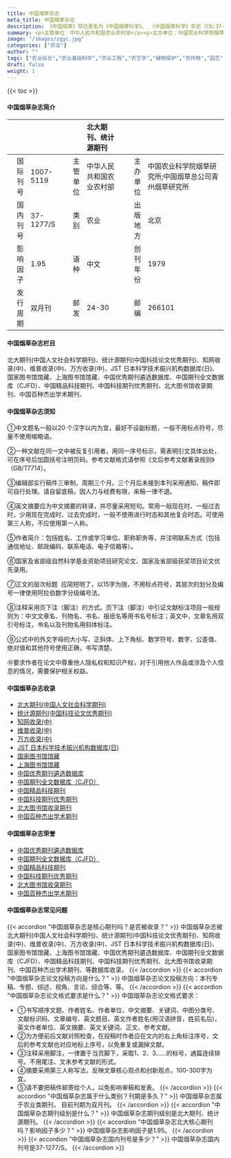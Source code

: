 ```yaml
---
title: 中国烟草杂志
meta_title: 中国烟草杂志
description: 《中国烟草》现已更名为《中国烟草科学》。 《中国烟草科学》杂志（CN:37-1277/S）内容丰富、思想健康，1979年创刊，目前以双月刊形式发行，刊物对外积极扩大宣传，致力于提高杂志质量与影响。该杂志的背景可以追溯到中国烟草行业的发展初期。当时，为了推动中国烟草工业的发展和科技进步，中国烟草学会和中国烟草总公司科学技术委员会决定创办一份专门探讨烟草科学技术的期刊。 创刊初期，《中国烟草科学》杂志主要刊登烟草育种、栽培、烤烟技术、卷烟工艺、烟草机械等方面的研究和应用成果，为烟草行业提供了一个交流和学习的平台。随着中国烟草行业的快速发展和国际交流的增多，该杂志逐渐增加了对于国际烟草科学技术进展的介绍和解读，以及对于先进烟草科技和管理经验的推广。 如今，《中国烟草科学》杂志已经成为中国烟草行业最具影响力和权威性的学术期刊之一。该杂志以推动中国烟草工业的科技进步和高质量发展为宗旨，主要刊登烟草育种、栽培、烤烟技术、卷烟工艺、烟草机械等方面的研究论文和技术报告，以及烟草行业的新技术、新工艺、新设备和新材料等研究成果和应用案例。该杂志还定期组织专家论坛、专题报告和学术评论等栏目，为读者提供更加深入和全面的烟草科技和管理经验。
summary: <p>主管单位：中华人民共和国农业农村部</p><p>主办单位：中国农业科学院烟草研究所;中国烟草总公司青州烟草研究所</p><p>发行级别：北大期刊、统计源期刊</p><p>发行周期：双月刊</p>
image: "/images/zgyc.jpg"
categories: ["农业"]
author: ""
tags: ["农业综合","农业基础科学","农业工程","农艺学","植物保护","农作物","园艺","林业","畜牧与动物医学","蚕蜂与野生动物保护","水产和渔业",]
draft: false
weight: 1
---
```


{{< toc >}}

#### 中国烟草杂志简介
|               |                               |               | 北大期刊、统计源期刊        |               |                           |
| ------------: | :---------------------------- | ------------: | :---------------------------- | ------------: | :------------------------ |
| 国际刊号      | 1007-5119   | 主管单位      | 中华人民共和国农业农村部     | 主办单位      | 中国农业科学院烟草研究所;中国烟草总公司青州烟草研究所     |
| 国内刊号      | 37-1277/S        | 类别          | 农业       | 出版地方      | 北京           |
| 影响因子      | 1.95        | 语种          | 中文             | 创刊年份      | 1979    |
| 发行周期      | 双月刊    | 邮发          | 24-30              | 邮编          | 266101      |

#### 中国烟草杂志栏目
<span>北大期刊(中国人文社会科学期刊)</span>、<span>统计源期刊(中国科技论文优秀期刊)</span>、<span>知网收录(中)</span>、<span>维普收录(中)</span>、<span>万方收录(中)</span>、<span>JST 日本科学技术振兴机构数据库(日)</span>、<span>国家图书馆馆藏</span>、<span>上海图书馆馆藏</span>、<span>中国优秀期刊遴选数据库</span>、<span>中国期刊全文数据库（CJFD）</span>、<span>中国精品科技期刊</span>、<span>中国科技期刊优秀期刊</span>、<span>北大图书馆收录期刊</span>、<span>中国百种杰出学术期刊</span>、

#### 中国烟草杂志须知
<p><p>
	①中文题名一般以20 个汉字以内为宜，最好不设副标题，一般不用标点符号，尽量不使用缩略语。
</p><p>
	②一种文献在同一文中被反复引用者，用同一序号标示，需表明引文具体出处，可在序号后加圆括号注明页码。参考文献格式请参照《文后参考文献著录规则》（GB/T7714）。
</p><p>
	③编辑部实行稿件三审制，周期三个月。三个月后未接到本刊采用通知，稿件即可自行处理。请自留底稿，因人力与经费有限，来稿一律不退。
</p><p>
	④英文摘要应为中文摘要的转译，并尽量采用短句。常用一般现在时、一般过去时，少用现在完成时、过去完成时，一般不使用进行时态和其他复合时态。可使用第三人称，不应使用第一人称。
</p><p>
	⑤作者简介：包括姓名、工作或学习单位、职称职务等，并注明联系方式（包括通信地址、邮政编码、联系电话、电子信箱等）。
</p><p>
	⑥国家及省部级自然科学基金资助项目研究论文、国家及省部级获奖项目论文优先录用。
</p><p>
	⑦正文的层次标题  应简短明了，以15字为限，不用标点符号，其层次的划分及编号一律使用阿拉伯数字分级编号法。
</p><p>
	⑧注释采用页下注（脚注）的方式。页下注（脚注）中引证文献标注项目一般规则为：中文文章名、刊物名、书名、报纸名等用书名号标注；英文中，文章名用双引号标注，书名以及刊物名用斜体标注。
</p><p>
	⑨公式中的外文字母的大小写、正斜体、上下角标、数学符号、数字、公差值、绝对值和其他符号使用正确，书写清楚。
</p><p>
	⑩要求作者在论文中尊重他人隐私权和知识产权，对于引用他人作品或涉及个人信息的情况，需要保护相关权益。
</p></p>


#### 中国烟草杂志收录
<ul>
    <li class="inline-block">
        <a class="bg-theme-light hover:bg-primary dark:bg-darkmode-theme-light dark:hover:bg-darkmode-primary dark:hover:text-dark m-1 block rounded px-3 py-1 hover:text-white" href="#中国烟草杂志收录">
        北大期刊(中国人文社会科学期刊)
        </a>
    </li>
    <li class="inline-block">
        <a class="bg-theme-light hover:bg-primary dark:bg-darkmode-theme-light dark:hover:bg-darkmode-primary dark:hover:text-dark m-1 block rounded px-3 py-1 hover:text-white" href="#中国烟草杂志收录">
        统计源期刊(中国科技论文优秀期刊)
        </a>
    </li>
    <li class="inline-block">
        <a class="bg-theme-light hover:bg-primary dark:bg-darkmode-theme-light dark:hover:bg-darkmode-primary dark:hover:text-dark m-1 block rounded px-3 py-1 hover:text-white" href="#中国烟草杂志收录">
        知网收录(中)
        </a>
    </li>
    <li class="inline-block">
        <a class="bg-theme-light hover:bg-primary dark:bg-darkmode-theme-light dark:hover:bg-darkmode-primary dark:hover:text-dark m-1 block rounded px-3 py-1 hover:text-white" href="#中国烟草杂志收录">
        维普收录(中)
        </a>
    </li>
    <li class="inline-block">
        <a class="bg-theme-light hover:bg-primary dark:bg-darkmode-theme-light dark:hover:bg-darkmode-primary dark:hover:text-dark m-1 block rounded px-3 py-1 hover:text-white" href="#中国烟草杂志收录">
        万方收录(中)
        </a>
    </li>
    <li class="inline-block">
        <a class="bg-theme-light hover:bg-primary dark:bg-darkmode-theme-light dark:hover:bg-darkmode-primary dark:hover:text-dark m-1 block rounded px-3 py-1 hover:text-white" href="#中国烟草杂志收录">
        JST 日本科学技术振兴机构数据库(日)
        </a>
    </li>
    <li class="inline-block">
        <a class="bg-theme-light hover:bg-primary dark:bg-darkmode-theme-light dark:hover:bg-darkmode-primary dark:hover:text-dark m-1 block rounded px-3 py-1 hover:text-white" href="#中国烟草杂志收录">
        国家图书馆馆藏
        </a>
    </li>
    <li class="inline-block">
        <a class="bg-theme-light hover:bg-primary dark:bg-darkmode-theme-light dark:hover:bg-darkmode-primary dark:hover:text-dark m-1 block rounded px-3 py-1 hover:text-white" href="#中国烟草杂志收录">
        上海图书馆馆藏
        </a>
    </li>
    <li class="inline-block">
        <a class="bg-theme-light hover:bg-primary dark:bg-darkmode-theme-light dark:hover:bg-darkmode-primary dark:hover:text-dark m-1 block rounded px-3 py-1 hover:text-white" href="#中国烟草杂志收录">
        中国优秀期刊遴选数据库
        </a>
    </li>
    <li class="inline-block">
        <a class="bg-theme-light hover:bg-primary dark:bg-darkmode-theme-light dark:hover:bg-darkmode-primary dark:hover:text-dark m-1 block rounded px-3 py-1 hover:text-white" href="#中国烟草杂志收录">
        中国期刊全文数据库（CJFD）
        </a>
    </li>
    <li class="inline-block">
        <a class="bg-theme-light hover:bg-primary dark:bg-darkmode-theme-light dark:hover:bg-darkmode-primary dark:hover:text-dark m-1 block rounded px-3 py-1 hover:text-white" href="#中国烟草杂志收录">
        中国精品科技期刊
        </a>
    </li>
    <li class="inline-block">
        <a class="bg-theme-light hover:bg-primary dark:bg-darkmode-theme-light dark:hover:bg-darkmode-primary dark:hover:text-dark m-1 block rounded px-3 py-1 hover:text-white" href="#中国烟草杂志收录">
        中国科技期刊优秀期刊
        </a>
    </li>
    <li class="inline-block">
        <a class="bg-theme-light hover:bg-primary dark:bg-darkmode-theme-light dark:hover:bg-darkmode-primary dark:hover:text-dark m-1 block rounded px-3 py-1 hover:text-white" href="#中国烟草杂志收录">
        北大图书馆收录期刊
        </a>
    </li>
    <li class="inline-block">
        <a class="bg-theme-light hover:bg-primary dark:bg-darkmode-theme-light dark:hover:bg-darkmode-primary dark:hover:text-dark m-1 block rounded px-3 py-1 hover:text-white" href="#中国烟草杂志收录">
        中国百种杰出学术期刊
        </a>
    </li>
</ul>



#### 中国烟草杂志荣誉
<ul>
    <li class="inline-block">
        <a class="bg-theme-light hover:bg-primary dark:bg-darkmode-theme-light dark:hover:bg-darkmode-primary dark:hover:text-dark m-1 block rounded px-3 py-1 hover:text-white" href="#中国烟草杂志荣誉">
        中国优秀期刊遴选数据库
        </a>
    </li>
    <li class="inline-block">
        <a class="bg-theme-light hover:bg-primary dark:bg-darkmode-theme-light dark:hover:bg-darkmode-primary dark:hover:text-dark m-1 block rounded px-3 py-1 hover:text-white" href="#中国烟草杂志荣誉">
        中国期刊全文数据库（CJFD）
        </a>
    </li>
    <li class="inline-block">
        <a class="bg-theme-light hover:bg-primary dark:bg-darkmode-theme-light dark:hover:bg-darkmode-primary dark:hover:text-dark m-1 block rounded px-3 py-1 hover:text-white" href="#中国烟草杂志荣誉">
        中国精品科技期刊
        </a>
    </li>
    <li class="inline-block">
        <a class="bg-theme-light hover:bg-primary dark:bg-darkmode-theme-light dark:hover:bg-darkmode-primary dark:hover:text-dark m-1 block rounded px-3 py-1 hover:text-white" href="#中国烟草杂志荣誉">
        中国科技期刊优秀期刊
        </a>
    </li>
    <li class="inline-block">
        <a class="bg-theme-light hover:bg-primary dark:bg-darkmode-theme-light dark:hover:bg-darkmode-primary dark:hover:text-dark m-1 block rounded px-3 py-1 hover:text-white" href="#中国烟草杂志荣誉">
        北大图书馆收录期刊
        </a>
    </li>
    <li class="inline-block">
        <a class="bg-theme-light hover:bg-primary dark:bg-darkmode-theme-light dark:hover:bg-darkmode-primary dark:hover:text-dark m-1 block rounded px-3 py-1 hover:text-white" href="#中国烟草杂志荣誉">
        中国百种杰出学术期刊
        </a>
    </li>
</ul>












#### 中国烟草杂志常见问题
{{< accordion "中国烟草杂志是核心期刊吗？是否被收录？" >}}
中国烟草杂志被北大期刊(中国人文社会科学期刊)、统计源期刊(中国科技论文优秀期刊)、知网收录(中)、维普收录(中)、万方收录(中)、JST 日本科学技术振兴机构数据库(日)、国家图书馆馆藏、上海图书馆馆藏、中国优秀期刊遴选数据库、中国期刊全文数据库（CJFD）、中国精品科技期刊、中国科技期刊优秀期刊、北大图书馆收录期刊、中国百种杰出学术期刊、等数据库收录。
{{< /accordion >}}
{{< accordion "中国烟草杂志论文投稿方向是什么？" >}}
中国烟草杂志论文投稿方向：本刊专稿、专题、综述、视角、言论、综合等、等。
{{< /accordion >}}
{{< accordion "中国烟草杂志论文格式要求是什么？" >}}
中国烟草杂志论文格式要求：
- ①书写顺序文题、作者姓名、作者单位、中文摘要、关键词、中图分类号、文献标识码、文章编号、英文题目、英文作者姓名(用汉语拼音，姓前名后)，英文作者单位、英文摘要、英文关键词、正文、参考文献。
- ②为方便前后文献对照检查，在投稿时作者应在文内的右上角标注序号，文后的参考文献也对应地标上序号，以免重复或漏掉文献。
- ③注释采用脚注，一律置于当页脚下，采取1、2、3……的标号，通篇连续排号。不用尾注、文末参考文献的形式。
- ④摘要采用第三人称写法，反映文章核心观点和创新观点，100-300字为宜。
- ⑤请不要把稿件邮寄给个人，以免影响审稿和发表。
{{< /accordion >}}
{{< accordion "中国烟草杂志属于什么类别？刊期是多久？" >}}
中国烟草杂志属于农业类期刊， 目前刊期为双月刊。
{{< /accordion >}}
{{< accordion "中国烟草杂志期刊级别是什么？" >}}
中国烟草杂志期刊级别是北大期刊、统计源期刊。
{{< /accordion >}}
{{< accordion "中国烟草杂志北大核心期刊吗？影响因子多少？" >}}
中国烟草杂志影响因子是1.95。
{{< /accordion >}}
{{< accordion "中国烟草杂志国内刊号是多少？" >}}
中国烟草杂志国内刊号是37-1277/S。
{{< /accordion >}}
